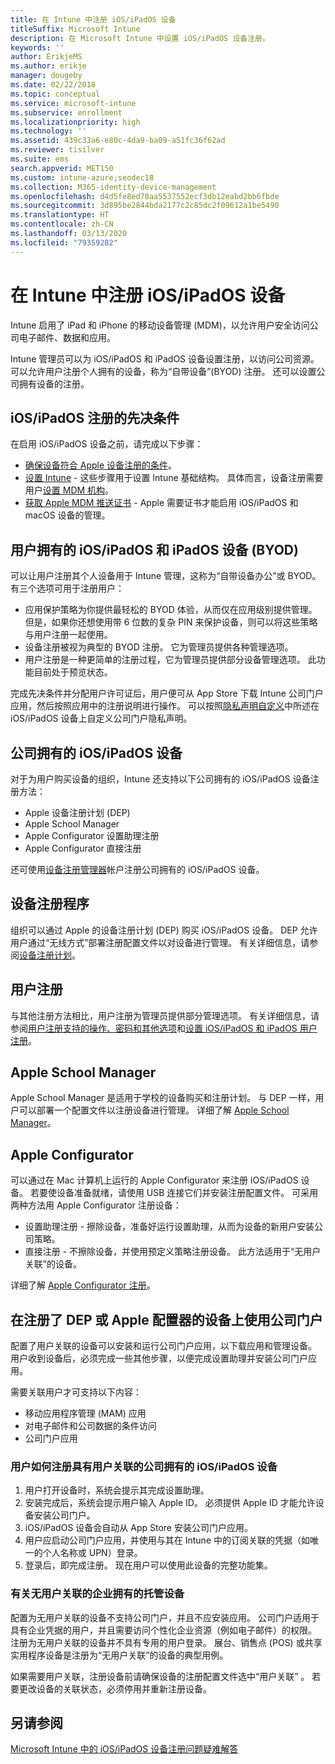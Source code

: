 ```yaml
---
title: 在 Intune 中注册 iOS/iPadOS 设备
titleSuffix: Microsoft Intune
description: 在 Microsoft Intune 中设置 iOS/iPadOS 设备注册。
keywords: ''
author: ErikjeMS
ms.author: erikje
manager: dougeby
ms.date: 02/22/2018
ms.topic: conceptual
ms.service: microsoft-intune
ms.subservice: enrollment
ms.localizationpriority: high
ms.technology: ''
ms.assetid: 439c33a6-e80c-4da9-ba09-a51fc36f62ad
ms.reviewer: tisilver
ms.suite: ems
search.appverid: MET150
ms.custom: intune-azure;seodec18
ms.collection: M365-identity-device-management
ms.openlocfilehash: d4d5fe8ed78aa5537552ecf3db12eabd2bb6fbde
ms.sourcegitcommit: 3d895be2844bda2177c2c85dc2f09612a1be5490
ms.translationtype: HT
ms.contentlocale: zh-CN
ms.lasthandoff: 03/13/2020
ms.locfileid: "79359282"
---
```

# <a name="enroll-iosipados-devices-in-intune"></a>在 Intune 中注册 iOS/iPadOS 设备

Intune 启用了 iPad 和 iPhone 的移动设备管理 (MDM)，以允许用户安全访问公司电子邮件、数据和应用。

Intune 管理员可以为 iOS/iPadOS 和 iPadOS 设备设置注册，以访问公司资源。 可以允许用户注册个人拥有的设备，称为“自带设备”(BYOD) 注册。 还可以设置公司拥有设备的注册。

## <a name="prerequisites-for-iosipados-enrollment"></a>iOS/iPadOS 注册的先决条件

在启用 iOS/iPadOS 设备之前，请完成以下步骤：

- [确保设备符合 Apple 设备注册的条件](https://support.apple.com/en-us/HT204142#eligibility)。
- [设置 Intune](../fundamentals/setup-steps.md) - 这些步骤用于设置 Intune 基础结构。 具体而言，设备注册需要用户[设置 MDM 机构](../fundamentals/mdm-authority-set.md)。
- [获取 Apple MDM 推送证书](apple-mdm-push-certificate-get.md) - Apple 需要证书才能启用 iOS/iPadOS 和 macOS 设备的管理。

## <a name="user-owned-iosipados-and-ipados-devices-byod"></a>用户拥有的 iOS/iPadOS 和 iPadOS 设备 (BYOD)

可以让用户注册其个人设备用于 Intune 管理，这称为“自带设备办公”或 BYOD。 有三个选项可用于注册用户：
- 应用保护策略为你提供最轻松的 BYOD 体验，从而仅在应用级别提供管理。 但是，如果你还想使用带 6 位数的复杂 PIN 来保护设备，则可以将这些策略与用户注册一起使用。
- 设备注册被视为典型的 BYOD 注册。 它为管理员提供各种管理选项。
- 用户注册是一种更简单的注册过程，它为管理员提供部分设备管理选项。 此功能目前处于预览状态。 

完成先决条件并分配用户许可证后，用户便可从 App Store 下载 Intune 公司门户应用，然后按照应用中的注册说明进行操作。 可以按照[隐私声明自定义](../apps/company-portal-app.md#privacy-statement-customization)中所述在 iOS/iPadOS 设备上自定义公司门户隐私声明。

## <a name="company-owned-iosipados-devices"></a>公司拥有的 iOS/iPadOS 设备

对于为用户购买设备的组织，Intune 还支持以下公司拥有的 iOS/iPadOS 设备注册方法：

- Apple 设备注册计划 (DEP)
- Apple School Manager
- Apple Configurator 设置助理注册
- Apple Configurator 直接注册

还可使用[设备注册管理器](device-enrollment-manager-enroll.md)帐户注册公司拥有的 iOS/iPadOS 设备。

## <a name="device-enrollment-program"></a>设备注册程序

组织可以通过 Apple 的设备注册计划 (DEP) 购买 iOS/iPadOS 设备。 DEP 允许用户通过“无线方式”部署注册配置文件以对设备进行管理。 有关详细信息，请参阅[设备注册计划](device-enrollment-program-enroll-ios.md)。

## <a name="user-enrollment"></a>用户注册
与其他注册方法相比，用户注册为管理员提供部分管理选项。 有关详细信息，请参阅[用户注册支持的操作、密码和其他选项](ios-user-enrollment-supported-actions.md)和[设置 iOS/iPadOS 和 iPadOS 用户注册](ios-user-enrollment.md)。

## <a name="apple-school-manager"></a>Apple School Manager

Apple School Manager 是适用于学校的设备购买和注册计划。 与 DEP 一样，用户可以部署一个配置文件以注册设备进行管理。 详细了解 [Apple School Manager](apple-school-manager-set-up-ios.md)。

## <a name="apple-configurator"></a>Apple Configurator

可以通过在 Mac 计算机上运行的 Apple Configurator 来注册 iOS/iPadOS 设备。 若要使设备准备就绪，请使用 USB 连接它们并安装注册配置文件。 可采用两种方法用 Apple Configurator 注册设备：

- 设置助理注册 - 擦除设备，准备好运行设置助理，从而为设备的新用户安装公司策略。
- 直接注册 - 不擦除设备，并使用预定义策略注册设备。 此方法适用于“无用户关联”的设备。

详细了解 [Apple Configurator 注册](apple-configurator-enroll-ios.md)。

## <a name="use-the-company-portal-on-dep-enrolled-or-apple-configurator-enrolled-devices"></a>在注册了 DEP 或 Apple 配置器的设备上使用公司门户

配置了用户关联的设备可以安装和运行公司门户应用，以下载应用和管理设备。 用户收到设备后，必须完成一些其他步骤，以便完成设置助理并安装公司门户应用。

需要关联用户才可支持以下内容：

- 移动应用程序管理 (MAM) 应用
- 对电子邮件和公司数据的条件访问
- 公司门户应用

### <a name="how-users-enroll-corporate-owned-iosipados-devices-with-user-affinity"></a>用户如何注册具有用户关联的公司拥有的 iOS/iPadOS 设备

1. 用户打开设备时，系统会提示其完成设置助理。
2. 安装完成后，系统会提示用户输入 Apple ID。 必须提供 Apple ID 才能允许设备安装公司门户。
3. iOS/iPadOS 设备会自动从 App Store 安装公司门户应用。
4. 用户应启动公司门户应用，并使用与其在 Intune 中的订阅关联的凭据（如唯一的个人名称或 UPN）登录。
5. 登录后，即完成注册。 现在用户可以使用此设备的完整功能集。

### <a name="about-corporate-owned-managed-devices-with-no-user-affinity"></a>有关无用户关联的企业拥有的托管设备

配置为无用户关联的设备不支持公司门户，并且不应安装应用。 公司门户适用于具有企业凭据的用户，并且需要访问个性化企业资源（例如电子邮件）的权限。 注册为无用户关联的设备并不具有专用的用户登录。 展台、销售点 (POS) 或共享实用程序设备是注册为“无用户关联”的设备的典型用例。

如果需要用户关联，注册设备前请确保设备的注册配置文件选中“用户关联”  。 若要更改设备的关联状态，必须停用并重新注册设备。

## <a name="see-also"></a>另请参阅

[Microsoft Intune 中的 iOS/iPadOS 设备注册问题疑难解答](https://support.microsoft.com/help/4039809)
